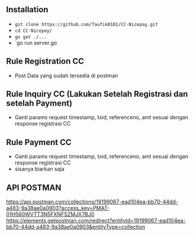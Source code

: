 ## Installation

- `git clone https://github.com/Taufik0101/CC-Nicepay.git`
- `cd CC-Nicepay/`
- `go get ./...`
- `go run server.go

## Rule Registration CC
- Post Data yang sudah tersedia di postman

## Rule Inquiry CC (Lakukan Setelah Registrasi dan setelah Payment)
- Ganti params request timestamp, txid, referenceno, amt sesuai dengan response registrasi CC

## Rule Payment CC
- Ganti params request timestamp, txid, referenceno, amt sesuai dengan response registrasi CC
- sisanya biarkan saja

## API POSTMAN
https://api.postman.com/collections/19199067-ead104ea-bb70-44dd-a483-9a38ae0a0903?access_key=PMAT-01H560WVTT3N5FXNFSZMJX7BJ0
https://elements.getpostman.com/redirect?entityId=19199067-ead104ea-bb70-44dd-a483-9a38ae0a0903&entityType=collection

